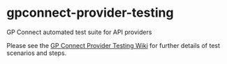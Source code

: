# gpconnect-provider-testing
GP Connect automated test suite for API providers

Please see the [GP Connect Provider Testing Wiki](https://github.com/nhsconnect/gpconnect-provider-testing/wiki) for further details of test scenarios and steps.
